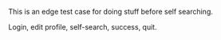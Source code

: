 This is an edge test case for doing stuff before self searching.

Login, edit profile, self-search, success, quit.
